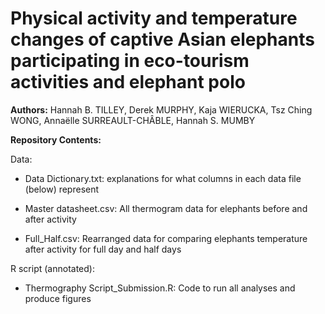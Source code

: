 # Physical activity and temperature changes of captive Asian elephants participating in eco-tourism activities and elephant polo
**Authors:** Hannah B. TILLEY, Derek MURPHY, Kaja WIERUCKA, Tsz Ching WONG, Annaëlle SURREAULT-CHÂBLE, Hannah S. MUMBY

**Repository Contents:**

Data:
- Data Dictionary.txt: explanations for what columns in each data file (below) represent
  
- Master datasheet.csv: All thermogram data for elephants before and after activity 
- Full_Half.csv: Rearranged data for comparing elephants temperature after activity for full day and half days

R script (annotated): 
- Thermography Script_Submission.R: Code to run all analyses and produce figures
